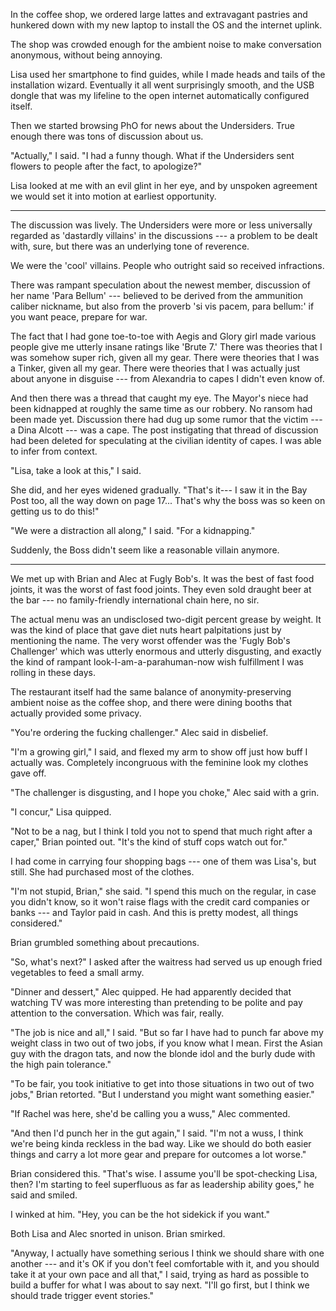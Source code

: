 In the coffee shop, we ordered large lattes and extravagant pastries and
hunkered down with my new laptop to install the OS and the internet uplink.

The shop was crowded enough for the ambient noise to make conversation anonymous,
without being annoying.

Lisa used her smartphone to find guides, while I made heads and tails of the
installation wizard. Eventually it all went surprisingly smooth, and the USB dongle
that was my lifeline to the open internet automatically configured itself.

Then we started browsing PhO for news about the Undersiders. True enough there was
tons of discussion about us.

"Actually," I said. "I had a funny though. What if the Undersiders sent flowers to
people after the fact, to apologize?"

Lisa looked at me with an evil glint in her eye, and by unspoken agreement we would
set it into motion at earliest opportunity.

----

The discussion was lively. The Undersiders were more or less universally regarded as
'dastardly villains' in the discussions --- a problem to be dealt with, sure, but there
was an underlying tone of reverence.

We were the 'cool' villains. People who outright said so received infractions.

There was rampant speculation about the newest member, discussion of her name 'Para Bellum'
--- believed to be derived from the ammunition caliber nickname, but also from the proverb
'si vis pacem, para bellum:' if you want peace, prepare for war.

The fact that I had gone toe-to-toe with Aegis and Glory girl made various people give me
utterly insane ratings like 'Brute 7.' There was theories that I was somehow super rich,
given all my gear. There were theories that I was a Tinker, given all my gear. There were theories
that I was actually just about anyone in disguise --- from Alexandria to capes I didn't even
know of.

And then there was a thread that caught my eye. The Mayor's niece had been kidnapped at roughly
the same time as our robbery. No ransom had been made yet. Discussion there had dug up some rumor
that the victim --- a Dina Alcott --- was a cape. The post instigating that thread of discussion had been
deleted for speculating at the civilian identity of capes. I was able to infer from context.

"Lisa, take a look at this," I said.

She did, and her eyes widened gradually. "That's it--- I saw it in the Bay Post too, all the way
down on page 17... That's why the boss was so keen on getting us to do this!"

"We were a distraction all along," I said. "For a kidnapping."

Suddenly, the Boss didn't seem like a reasonable villain anymore.

----

We met up with Brian and Alec at Fugly Bob's. It was the best of fast food joints, it was the
worst of fast food joints. They even sold draught beer at the bar --- no family-friendly international
chain here, no sir.

The actual menu was an undisclosed two-digit percent grease by weight. It was the kind of place
that gave diet nuts heart palpitations just by mentioning the name. The very worst offender
was the 'Fugly Bob's Challenger' which was utterly enormous and utterly disgusting, and exactly
the kind of rampant look-I-am-a-parahuman-now wish fulfillment I was rolling in these days.

The restaurant itself had the same balance of anonymity-preserving ambient noise as the coffee shop,
and there were dining booths that actually provided some privacy.

"You're ordering the fucking challenger." Alec said in disbelief.

"I'm a growing girl," I said, and flexed my arm to show off just how buff I actually was. Completely
incongruous with the feminine look my clothes gave off.

"The challenger is disgusting, and I hope you choke," Alec said with a grin.

"I concur," Lisa quipped.

"Not to be a nag, but I think I told you not to spend that much right after a caper," Brian pointed
out. "It's the kind of stuff cops watch out for."

I had come in carrying four shopping bags --- one of them was Lisa's, but still. She had purchased
most of the clothes.

"I'm not stupid, Brian," she said. "I spend this much on the regular, in case you didn't know, so
it won't raise flags with the credit card companies or banks --- and Taylor paid in cash. And this
is pretty modest, all things considered."

Brian grumbled something about precautions.

"So, what's next?" I asked after the waitress had served us up enough fried vegetables to
feed a small army.

"Dinner and dessert," Alec quipped. He had apparently decided that watching TV was more interesting
than pretending to be polite and pay attention to the conversation. Which was fair, really.

"The job is nice and all," I said. "But so far I have had to punch far above my weight class in two
out of two jobs, if you know what I mean. First the Asian guy with the dragon tats, and now the blonde
idol and the burly dude with the high pain tolerance."

"To be fair, you took initiative to get into those situations in two out of two jobs," Brian retorted.
"But I understand you might want something easier."

"If Rachel was here, she'd be calling you a wuss," Alec commented.

"And then I'd punch her in the gut again," I said. "I'm not a wuss, I think we're being kinda reckless
in the bad way. Like we should do both easier things and carry a lot more gear and prepare for outcomes
a lot worse."

Brian considered this. "That's wise. I assume you'll be spot-checking Lisa, then? I'm starting to
feel superfluous as far as leadership ability goes," he said and smiled.

I winked at him. "Hey, you can be the hot sidekick if you want."

Both Lisa and Alec snorted in unison. Brian smirked.

"Anyway, I actually have something serious I think we should share with one another --- and it's
OK if you don't feel comfortable with it, and you should take it at your own pace and all that," I said,
trying as hard as possible to build a buffer for what I was about to say next. "I'll go first, but I think
we should trade trigger event stories."
